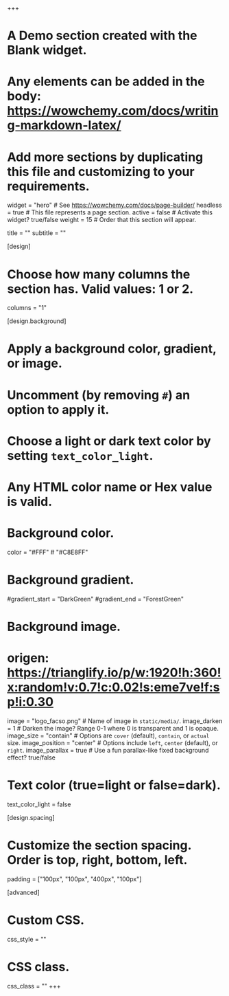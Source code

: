 +++
# A Demo section created with the Blank widget.
# Any elements can be added in the body: https://wowchemy.com/docs/writing-markdown-latex/
# Add more sections by duplicating this file and customizing to your requirements.

widget = "hero"  # See https://wowchemy.com/docs/page-builder/
headless = true  # This file represents a page section.
active = false  # Activate this widget? true/false
weight = 15  # Order that this section will appear.

title = ""
subtitle = ""

[design]
  # Choose how many columns the section has. Valid values: 1 or 2.
  columns = "1"

[design.background]
  # Apply a background color, gradient, or image.
  #   Uncomment (by removing `#`) an option to apply it.
  #   Choose a light or dark text color by setting `text_color_light`.
  #   Any HTML color name or Hex value is valid.

  # Background color.
  color =  "#FFF"   #  "#C8E8FF"

  # Background gradient.
  #gradient_start = "DarkGreen"
  #gradient_end = "ForestGreen"

  # Background image.
  # origen: https://trianglify.io/p/w:1920!h:360!x:random!v:0.7!c:0.02!s:eme7ve!f:sp!i:0.30
   image = "logo_facso.png"  # Name of image in `static/media/`.
   image_darken = 1  # Darken the image? Range 0-1 where 0 is transparent and 1 is opaque.
   image_size = "contain"  #  Options are `cover` (default), `contain`, or `actual` size.
   image_position = "center"  # Options include `left`, `center` (default), or `right`.
   image_parallax = true  # Use a fun parallax-like fixed background effect? true/false

  # Text color (true=light or false=dark).
  text_color_light = false

[design.spacing]
  # Customize the section spacing. Order is top, right, bottom, left.
  padding = ["100px", "100px", "400px", "100px"]

[advanced]
 # Custom CSS.
 css_style = ""

 # CSS class.
 css_class = ""
+++

<br><br>


<!-- ## Bienvenid-s a nuestro sitio web -->

<!-- Este espacio tiene por objetivos compartir y divulgar el trabajo de investigación de los últimos diez años en torno a temáticas relacionadas con la educación ciudadana, la participación política juvenil y el rol de la familia y la escuela en los procesos de socialización política. Como tal, este sitio web contiene distintos proyectos de investigación que han abordado estas temáticas, así como los productos obtenidos de este trabajo. -->


<!-- Asimismo, se destaca la labor de distintos investigadores que han participado en estos proyectos, divulgando sus publicaciones y participación en conferencias nacionales e internacionales. -->


<!-- ## Get inspired -->

<!-- [Check out the Markdown files](https://github.com/wowchemy/starter-academic/tree/master/exampleSite) which power the [Academic Demo](https://academic-demo.netlify.app), or [view the showcase](https://wowchemy.com/user-stories/). -->
